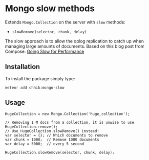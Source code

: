 # Mongo slow methods

Extends `Mongo.Collection` on the server with `slow` methods:

- `slowRemove(selector, chunk, delay)`

The slow approach is to allow the oplog replication to catch up when managing large amounts of documents. Based on this blog post from Compose: [Going Slow for Performance](https://blog.compose.io/going-slow-for-performance-mongodb-shell-power/)

## Installation

To install the package simply type:

```
meteor add chhib:mongo-slow
```

## Usage

```
HugeCollection = new Mongo.Collection('huge_collection');

// Removing 1 M docs from a collection, it is unwise to use HugeCollection.remove();
// Use HugeCollection.slowRemove() instead!
var selector = {}; // Which documents to remove
var chunk = 1000;  // Remove 1000 documents
var delay = 5000;  // every 5 second

HugeCollection.slowRemove(selector, chunk, delay);
```